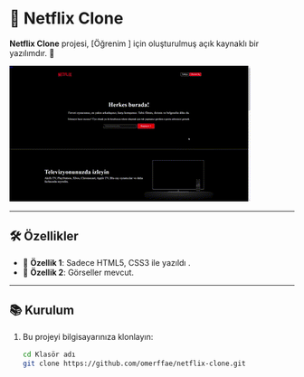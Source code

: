 # 📌 Netflix Clone

**Netflix Clone** projesi, [Öğrenim ] için oluşturulmuş açık kaynaklı bir yazılımdır. 🚀  

![Proje Görseli](netflix-gif.gif)  

---

## 🛠️ Özellikler

- 🔹 **Özellik 1**: Sadece HTML5, CSS3 ile yazıldı .  
- 🔹 **Özellik 2**: Görseller mevcut.  

---

## 📚 Kurulum

1. Bu projeyi bilgisayarınıza klonlayın:  
   ```bash
   cd Klasör adı
   git clone https://github.com/omerffae/netflix-clone.git
